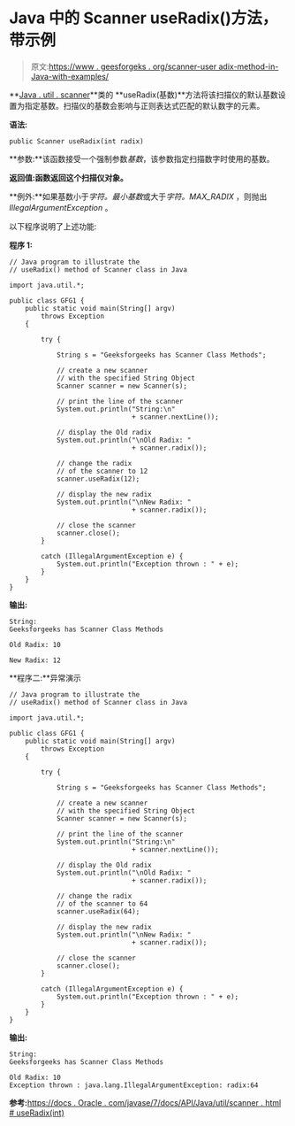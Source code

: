 # Java 中的 Scanner useRadix()方法，带示例

> 原文:[https://www . geesforgeks . org/scanner-user adix-method-in-Java-with-examples/](https://www.geeksforgeeks.org/scanner-useradix-method-in-java-with-examples/)

**[Java . util . scanner](https://www.geeksforgeeks.org/scanner-class-in-java/)**类的 **useRadix(基数)**方法将该扫描仪的默认基数设置为指定基数。扫描仪的基数会影响与正则表达式匹配的默认数字的元素。

**语法:**

```
public Scanner useRadix(int radix)
```

**参数:**该函数接受一个强制参数*基数*，该参数指定扫描数字时使用的基数。

**返回值:**函数返回这个**扫描仪对象。**

**例外:**如果基数小于*字符。最小基数*或大于*字符。MAX_RADIX* ，则抛出 *IllegalArgumentException* 。

以下程序说明了上述功能:

**程序 1:**

```
// Java program to illustrate the
// useRadix() method of Scanner class in Java

import java.util.*;

public class GFG1 {
    public static void main(String[] argv)
        throws Exception
    {

        try {

            String s = "Geeksforgeeks has Scanner Class Methods";

            // create a new scanner
            // with the specified String Object
            Scanner scanner = new Scanner(s);

            // print the line of the scanner
            System.out.println("String:\n"
                               + scanner.nextLine());

            // display the Old radix
            System.out.println("\nOld Radix: "
                               + scanner.radix());

            // change the radix
            // of the scanner to 12
            scanner.useRadix(12);

            // display the new radix
            System.out.println("\nNew Radix: "
                               + scanner.radix());

            // close the scanner
            scanner.close();
        }

        catch (IllegalArgumentException e) {
            System.out.println("Exception thrown : " + e);
        }
    }
}
```

**输出:**

```
String:
Geeksforgeeks has Scanner Class Methods

Old Radix: 10

New Radix: 12

```

**程序二:**异常演示

```
// Java program to illustrate the
// useRadix() method of Scanner class in Java

import java.util.*;

public class GFG1 {
    public static void main(String[] argv)
        throws Exception
    {

        try {

            String s = "Geeksforgeeks has Scanner Class Methods";

            // create a new scanner
            // with the specified String Object
            Scanner scanner = new Scanner(s);

            // print the line of the scanner
            System.out.println("String:\n"
                               + scanner.nextLine());

            // display the Old radix
            System.out.println("\nOld Radix: "
                               + scanner.radix());

            // change the radix
            // of the scanner to 64
            scanner.useRadix(64);

            // display the new radix
            System.out.println("\nNew Radix: "
                               + scanner.radix());

            // close the scanner
            scanner.close();
        }

        catch (IllegalArgumentException e) {
            System.out.println("Exception thrown : " + e);
        }
    }
}
```

**输出:**

```
String:
Geeksforgeeks has Scanner Class Methods

Old Radix: 10
Exception thrown : java.lang.IllegalArgumentException: radix:64

```

**参考:**[https://docs . Oracle . com/javase/7/docs/API/Java/util/scanner . html # useRadix(int)](https://docs.oracle.com/javase/7/docs/api/java/util/Scanner.html#useRadix(int))